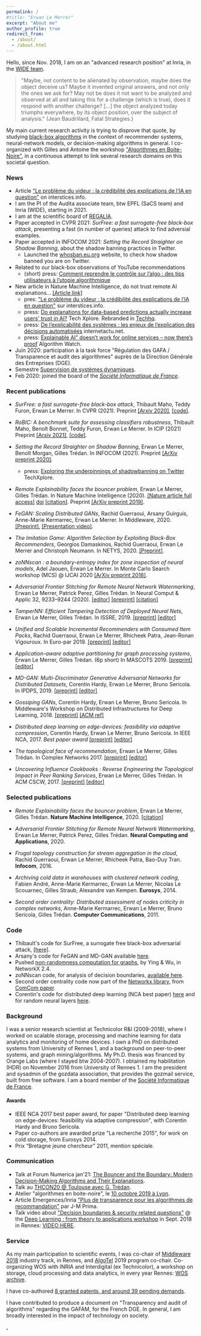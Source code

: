 ```yaml
---
permalink: /
#title: "Erwan Le Merrer"
excerpt: "About me"
author_profile: true
redirect_from: 
  - /about/
  - /about.html
---
```

Hello,
since Nov. 2018, I am on an "advanced research position" at Inria, in the [WIDE team](https://team.inria.fr/wide/team/). 

>"Maybe, not content to be alienated by observation, maybe does the
>object deceive us? Maybe it invented original answers, and not only
>the ones we ask for? May not be does it not want to be analyzed and
>observed at all and taking this for a challenge (which is true), does
>it respond with another challenge? [...] the object analyzed today
>triumphs everywhere, by its object position, over the subject of analysis."
(Jean Baudrillard, Fatal Strategies.)

My main current research activity is trying to disprove that quote, by studying [black-box algorithms](https://github.com/erwanlemerrer/blackbox-algorithms) in the context of recommender systems, neural-network models, or decision-making algorithms in general. I co-organized with Gilles and Antoine the workshop ["Algorithmes en Boite-Noire"](http://atelier-blackbox.conf.citi-lab.fr/), in a continuous attempt to link several research domains on this societal question.


### News

* Article ["Le problème du videur : la crédibilité des explications de l’IA en question"](https://interstices.info/le-probleme-du-videur-la-credibilite-des-explications-de-lia-en-question/) on interstices.info.
* I am the PI of the Audita associate team, btw EPFL (SaCS team) and Inria (WIDE), starting in 2021.
* I am at the scientific board of [REGALIA](https://www.inria.fr/fr/le-projet-pilote-regalia-au-service-de-la-regulation-des-algorithmes).
* Paper accepted in CVPR 2021: _SurFree: a fast surrogate-free black-box attack_, presenting a fast (in number of queries) attack to find adversial examples.
* Paper accepted in INFOCOM 2021:  _Setting the Record Straighter on Shadow Banning_, about the shadow banning practices in Twitter.
  * Launched the [whosban.eu.org](https://whosban.eu.org) website, to check how shadow banned you are on Twitter.
* Related to our black-box observations of YouTube recommendations
  * (short) press: [Comment reprendre le contrôle sur l’algo : des tips utilisateurs à l’utopie algorithmique](https://ctrlzmag.com/comment-reprendre-le-controle-sur-lalgo-des-tips-utilisateurs-a-lutopie-algorithmique/) 
* New article in Nature Machine Intelligence, do not trust remote AI explanations... [[Article link]](https://rdcu.be/b6qB4)
  * pres: ["Le problème du videur : la crédibilité des explications de l’IA en question"](https://interstices.info/le-probleme-du-videur-la-credibilite-des-explications-de-lia-en-question/) sur interstices.info.
  * press: [Do explanations for data-based predictions actually increase users' trust in AI?](https://techxplore.com/news/2020-10-explanations-data-based-users-ai.html) Tech Xplore. Rebranded in [Techhq](https://techhq.com/2020/10/how-much-should-we-trust-explainable-ai/).
  * press: [De l’explicabilité des systèmes : les enjeux de l’explication des décisions automatisées](http://www.internetactu.net/2019/11/14/de-lexplicabilite-des-systemes-les-enjeux-de-lexplication-des-decisions-automatisees/) internetactu.net.
  * press: [Explainable AI” doesn’t work for online services – now there’s proof](https://algorithmwatch.org/en/story/explainable-ai-doesnt-work-for-online-services-now-theres-proof/) Algorithm Watch.
* Juin 2020: participation à la task force "Régulation des GAFA / Transparence et audit des algorithmes" auprès de la Direction Générale des Entreprises (DGE).
* Semestre [Supervision de systèmes dynamiques](https://semestres-cyber.inria.fr/supsec/).
* Feb 2020: joined the board of the [*Société Informatique de France*](https://www.societe-informatique-de-france.fr/).


### Recent publications

* _SurFree: a fast surrogate-free black-box attack_,
Thibault Maho, Teddy Furon, Erwan Le Merrer.
In CVPR (2021). Preprint [[Arxiv 2020]](https://arxiv.org/abs/2011.12807), [[code]](https://github.com/t-maho/SurFree).

* _RoBIC: A benchmark suite for assessing classifiers robustness_,
Thibault Maho, Benoît Bonnet, Teddy Furon, Erwan Le Merrer.
In ICIP (2021) Preprint [[Arxiv 2021]](https://arxiv.org/abs/2102.05368), [[code]](https://gitlab.inria.fr/tmaho/robustness_benchmark).

* _Setting the Record Straighter on Shadow Banning_,
Erwan Le Merrer, Benoît Morgan, Gilles Trédan.
In INFOCOM (2021). Preprint [[ArXiv preprint 2020]](https://arxiv.org/abs/2012.05101).
  * press: [Exploring the underpinnings of shadowbanning on Twitter](https://techxplore.com/news/2021-01-exploring-underpinnings-shadowbanning-twitter.html) TechXplore.

* _Remote Explainability faces the bouncer problem_,
Erwan Le Merrer, Gilles Trédan.
In Nature Machine Intelligence (2020). [[Nature article full access]](https://rdcu.be/b6qB4) [doi](https://doi.org/10.1038/s42256-020-0216-z) [[citation]](https://github.com/erwanlemerrer/erwanlemerrer.github.io/blob/master/files/citations/LMT20-nat.bib).
Preprint [[ArXiv preprint 2019]](https://arxiv.org/pdf/1910.01432.pdf).

* _FeGAN: Scaling Distributed GANs_,
Rachid Guerraoui, Arsany Guirguis, Anne-Marie Kermarrec, Erwan Le Merrer.
In Middleware, 2020. [[Preprint]](https://github.com/erwanlemerrer/erwanlemerrer.github.io/raw/master/files/middleware2020-GGKLM-FeGAN-preprint.pdf), [[Presentation video]](https://www.youtube.com/watch?v=s019aDblkDQ).

* _The Imitation Game: Algorithm Selection by Exploiting Black-Box Recommenders_,
Georgios Damaskinos, Rachid Guerraoui, Erwan Le Merrer and Christoph Neumann.
In NETYS, 2020. [[Preprint]](https://github.com/erwanlemerrer/erwanlemerrer.github.io/blob/master/files/imitation_blackbox_recommenders_netys-2020.pdf).

* _zoNNscan : a boundary-entropy index for zone inspection of neural models_,
Adel Jaouen, Erwan Le Merrer.
In Monte Carlo Search workshop (MCS) @ IJCAI 2020 [[ArXiv preprint 2018]](https://arxiv.org/abs/1808.06797).

* _Adversarial Frontier Stitching for Remote Neural Network Watermarking_,
Erwan Le Merrer, Patrick Perez, Gilles Trédan.
In Neural Comput & Applic 32, 9233–9244 (2020). [[editor]](https://link.springer.com/article/10.1007/s00521-019-04434-z)  [[preprint]](https://arxiv.org/abs/1711.01894) [[citation]](https://link.springer.com/article/10.1007/s00521-019-04434-z.ris) 

* _TamperNN: Efficient Tampering Detection of Deployed Neural Nets_,
Erwan Le Merrer, Gilles Trédan.
In ISSRE, 2019. [[preprint]](https://arxiv.org/abs/1903.00317) [[editor]](https://ieeexplore.ieee.org/document/8987572) 

* _Unified and Scalable Incremental Recommenders with Consumed Item Packs_,
Rachid Guerraoui, Erwan Le Merrer, Rhicheek Patra, Jean-Ronan Vigouroux.
In Euro-par 2019. [[preprint]](https://arxiv.org/pdf/1711.06100.pdf) [[editor]](https://link.springer.com/chapter/10.1007/978-3-030-29400-7_17)

* _Application-aware adaptive partitioning for graph processing systems_,
Erwan Le Merrer, Gilles Trédan.
(6p short) In MASCOTS 2019. [[preprint]](https://hal.archives-ouvertes.fr/hal-02193594/document) [[editor]](https://ieeexplore.ieee.org/document/8842862)

* _MD-GAN: Multi-Discriminator Generative Adversarial Networks for Distributed Datasets_,
Corentin Hardy, Erwan Le Merrer, Bruno Sericola.
In IPDPS, 2019. [[preprint]](https://arxiv.org/pdf/1811.03850v2.pdf) [[editor]](https://ieeexplore.ieee.org/document/8821025)

* _Gossiping GANs_,
Corentin Hardy, Erwan Le Merrer, Bruno Sericola.
In Middleware's Workshop on Distributed Infrastructures for Deep Learning, 2018. [[preprint]](https://github.com/erwanlemerrer/erwanlemerrer.github.io/blob/master/files/gossiping_gan_HLMS_DIDL2018_preprint.pdf) [[ACM ref]](https://dl.acm.org/citation.cfm?id=3286563)

* _Distributed deep learning on edge-devices: feasibility via adaptive compression_,
Corentin Hardy, Erwan Le Merrer, Bruno Sericola.
In IEEE NCA, 2017. _Best paper award_ [[preprint]](https://arxiv.org/pdf/1702.04683.pdf) [[editor]](https://ieeexplore.ieee.org/document/8171350)

* _The topological face of recommendation_,
Erwan Le Merrer, Gilles Trédan.
In Complex Networks 2017. [[preprint]](https://arxiv.org/pdf/1704.08991.pdf) [[editor]](https://link.springer.com/chapter/10.1007/978-3-319-72150-7_72)

* _Uncovering Influence Cookbooks : Reverse Engineering the Topological Impact in Peer Ranking Services_,
Erwan Le Merrer, Gilles Trédan.
In ACM CSCW, 2017. [[preprint]](https://arxiv.org/pdf/1608.07481.pdf) [[editor]](https://dl.acm.org/doi/abs/10.1145/2998181.2998257)

### Selected publications

* _Remote Explainability faces the bouncer problem_,
Erwan Le Merrer, Gilles Trédan.
**Nature Machine Intelligence**, 2020. [[citation]](https://github.com/erwanlemerrer/erwanlemerrer.github.io/blob/master/files/citations/LMT20-nat.bib)

* _Adversarial Frontier Stitching for Remote Neural Network Watermarking_,
Erwan Le Merrer, Patrick Perez, Gilles Trédan.
**Neural Computing and Applications**, 2020.

* _Frugal topology construction for stream aggregation in the cloud_,
 Rachid Guerraoui, Erwan Le Merrer, Rhicheek Patra, Bao-Duy Tran.
 **Infocom**, 2016.
 
* _Archiving cold data in warehouses with clustered network coding_,
Fabien André, Anne-Marie Kermarrec, Erwan Le Merrer, Nicolas Le Scouarnec, Gilles Straub, Alexandre van Kempen.
**Eurosys**, 2014.

* _Second order centrality: Distributed assessment of nodes criticity in complex networks_,
Anne-Marie Kermarrec, Erwan Le Merrer, Bruno Sericola, Gilles Trédan.
**Computer Communications**, 2011.

### Code

* Thibault's code for SurFree, a surrogate free black-box adversarial attack, [[here]](https://github.com/t-maho/SurFree).
* Arsany's code for FeGAN and MD-GAN available [here](https://github.com/LPD-EPFL/FeGAN).
* Pushed [non-randomness computation for graphs](https://networkx.github.io/documentation/latest/reference/algorithms/generated/networkx.algorithms.non_randomness.non_randomness.html#networkx.algorithms.non_randomness.non_randomness), by Ying & Wu, in NetworkX 2.4.
* zoNNscan code, for analysis of decision boundaries, [available here](https://github.com/technicolor-research/zoNNscan).
* Second order centrality code now part of the [Networkx library](https://github.com/networkx/networkx/blob/master/networkx/algorithms/centrality/second_order.py), from [ComCom paper](http://homepages.laas.fr/gtredan/pdf/SOC_COMCOM2010.pdf).
* Corentin's code for distributed deep learning (NCA best paper) [here](https://github.com/Hardy-c/AdaComp) and for random neural layers [here](https://github.com/Hardy-c/DNN-with-RNL).


### Background

I was a senior research scientist at Technicolor R&I (2009-2018), where I worked on scalable storage, processing and machine learning for data analytics and monitoring of home devices. I own a PhD on distributed systems from University of Rennes 1, and a background on peer-to-peer systems, and graph mining/algorithms. My Ph.D. thesis was financed by Orange Labs (where I stayed btw 2004-2007). I obtained my habilitation (HDR) on November 2016 from University of Rennes 1. I am the president and sysadmin of the gozdata association, that provides the gozmail service, built from free software. I am a board member of the [Société Informatique de France](https://www.societe-informatique-de-france.fr/).

#### Awards

* IEEE NCA 2017 best paper award, for paper "Distributed deep learning on edge-devices: feasibility via adaptive compression", with Corentin Hardy and Bruno Sericola.
* Paper co-authors are awarded prize "La recherche 2015", for work on cold storage, from Eurosys 2014.
* Prix “Bretagne jeune chercheur” 2011, mention spéciale.

### Communication

* Talk at Forum Numerica jan'21: [The Bouncer and the Boundary: Modern Decision-Making Algorithms and Their Explanations](https://ds4h.univ-cotedazur.eu/research-and-labs/forum-numerica-seminar-series/forum-numerica-the-bouncer-and-the-boundary-modern-decision-marking-algorithms-and-their-explanations).
* Talk au [THCON20 @ Toulouse avec G. Trédan](https://www.youtube.com/watch?v=pW6gAhEGkSM). 
* Atelier "algorithmes en boite-noire", le [10 octobre 2019 à Lyon](http://atelier-blackbox.conf.citi-lab.fr/).
* Article Emergences/Inria ["Plus de transparence pour les algorithmes de recommandation"](http://emergences.inria.fr/2019/newsletter-n56/l56-recommandations) par J-M Prima.
* Talk video about ["Decision boundaries & security related questions"](https://github.com/erwanlemerrer/erwanlemerrer.github.io/blob/master/files/presWSDL-LeMerrer.pdf) @ the [Deep Learning : from theory to applications workshop](https://www.lebesgue.fr/content/sem2018-deeplearning-program) in Sept. 2018 in Rennes: <a href="https://www.lebesgue.fr/video/2876" >VIDEO HERE</a>.

### Service

As my main participation to scientific events, I was co-chair of [Middleware 2018](http://2018.middleware-conference.org/) industry track, in Rennes, and [AlgoTel](https://algotel.eu.org/) 2019 program co-chair.
Co-organizing WOS with INRIA and Interdigital (ex Technicolor), a workshop on storage, cloud processing and data analytics, in every year Rennes: [WOS archive](https://team.inria.fr/wide/wos/).

I have co-authored [8 granted patents, and around 39 pending demands](https://patents.google.com/?inventor=merrer+erwan&oq=inventor:le+merrer+erwan).

I have contributed to produce a document on "Transparency and audit of algorithms" regarding the GAFAM, for the French DGE. In general, I am broadly interested in the impact of technology on society.

   [.](https://annuel.framapad.org/p/erwan-wishlist-livres)

